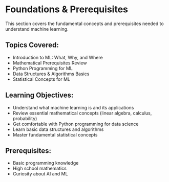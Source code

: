 # Foundations & Prerequisites

This section covers the fundamental concepts and prerequisites needed to understand machine learning.

## Topics Covered:
- Introduction to ML: What, Why, and Where
- Mathematical Prerequisites Review
- Python Programming for ML
- Data Structures & Algorithms Basics
- Statistical Concepts for ML

## Learning Objectives:
- Understand what machine learning is and its applications
- Review essential mathematical concepts (linear algebra, calculus, probability)
- Get comfortable with Python programming for data science
- Learn basic data structures and algorithms
- Master fundamental statistical concepts

## Prerequisites:
- Basic programming knowledge
- High school mathematics
- Curiosity about AI and ML